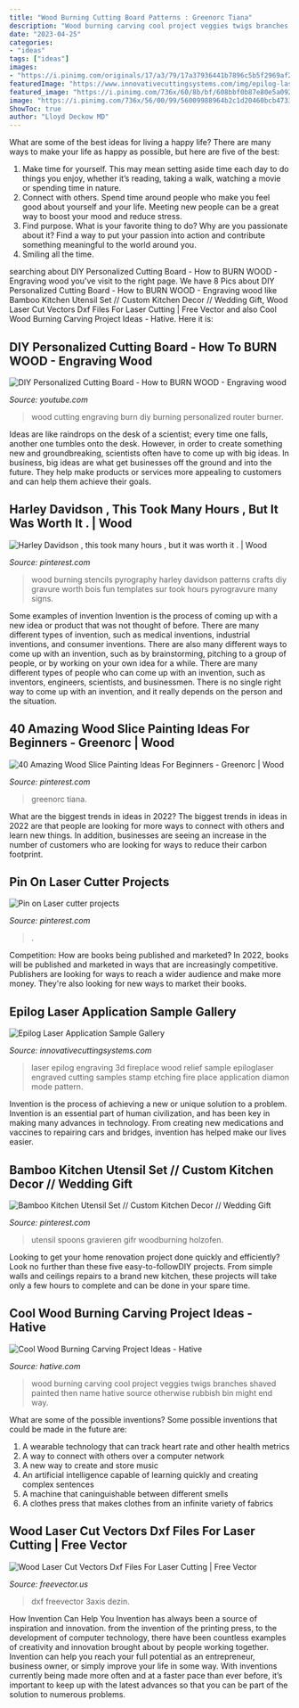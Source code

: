 ```yaml
---
title: "Wood Burning Cutting Board Patterns : Greenorc Tiana"
description: "Wood burning carving cool project veggies twigs branches shaved painted then name hative source otherwise rubbish bin might end way"
date: "2023-04-25"
categories:
- "ideas"
tags: ["ideas"]
images:
- "https://i.pinimg.com/originals/17/a3/79/17a37936441b7896c5b5f2969af226e2.jpg"
featuredImage: "https://www.innovativecuttingsystems.com/img/epilog-laser/samples/fireplace.jpg"
featured_image: "https://i.pinimg.com/736x/60/8b/bf/608bbf0b87e80e5a09229b6a9498dcc1.jpg"
image: "https://i.pinimg.com/736x/56/00/99/56009988964b2c1d20460bcb4733daec.jpg"
ShowToc: true
author: "Lloyd Deckow MD"
---
```



What are some of the best ideas for living a happy life?
There are many ways to make your life as happy as possible, but here are five of the best: 
1. Make time for yourself. This may mean setting aside time each day to do things you enjoy, whether it’s reading, taking a walk, watching a movie or spending time in nature. 
2. Connect with others. Spend time around people who make you feel good about yourself and your life. Meeting new people can be a great way to boost your mood and reduce stress. 
3. Find purpose. What is your favorite thing to do? Why are you passionate about it? Find a way to put your passion into action and contribute something meaningful to the world around you. 
4. Smiling all the time.

	

		
searching about DIY Personalized Cutting Board - How to BURN WOOD - Engraving wood you've visit to the right page. We have 8 Pics about DIY Personalized Cutting Board - How to BURN WOOD - Engraving wood like Bamboo Kitchen Utensil Set // Custom Kitchen Decor // Wedding Gift, Wood Laser Cut Vectors Dxf Files For Laser Cutting | Free Vector and also Cool Wood Burning Carving Project Ideas - Hative. Here it is:
		
    
## DIY Personalized Cutting Board - How To BURN WOOD - Engraving Wood

<img loading=lazy src="https://i.ytimg.com/vi/DS-ZJ47rr4E/maxresdefault.jpg" onerror="this.onerror=null;this.src='https://tse4.mm.bing.net/th?id=OIP.UtdKMxnSaNZJvLP65F6NagHaEK&amp;pid=15.1';" alt="DIY Personalized Cutting Board - How to BURN WOOD - Engraving wood">

_Source: youtube.com_

>wood cutting engraving burn diy burning personalized router burner. 

	

Ideas are like raindrops on the desk of a scientist; every time one falls, another one tumbles onto the desk. However, in order to create something new and groundbreaking, scientists often have to come up with big ideas. In business, big ideas are what get businesses off the ground and into the future. They help make products or services more appealing to customers and can help them achieve their goals.

    
## Harley Davidson , This Took Many Hours , But It Was Worth It . | Wood

<img loading=lazy src="https://i.pinimg.com/originals/17/a3/79/17a37936441b7896c5b5f2969af226e2.jpg" onerror="this.onerror=null;this.src='https://tse3.mm.bing.net/th?id=OIP.PjT2U0-bvH4dowuS3rtOtAHaJ4&amp;pid=15.1';" alt="Harley Davidson , this took many hours , but it was worth it . | Wood">

_Source: pinterest.com_

>wood burning stencils pyrography harley davidson patterns crafts diy gravure worth bois fun templates sur took hours pyrogravure many signs. 

	

Some examples of invention
Invention is the process of coming up with a new idea or product that was not thought of before. There are many different types of invention, such as medical inventions, industrial inventions, and consumer inventions. 
There are also many different ways to come up with an invention, such as by brainstorming, pitching to a group of people, or by working on your own idea for a while. 
There are many different types of people who can come up with an invention, such as inventors, engineers, scientists, and businessmen. 
There is no single right way to come up with an invention, and it really depends on the person and the situation.

    
## 40 Amazing Wood Slice Painting Ideas For Beginners - Greenorc | Wood

<img loading=lazy src="https://i.pinimg.com/736x/b8/d3/03/b8d3038395b2704849cf9bbee614dbea.jpg" onerror="this.onerror=null;this.src='https://tse2.mm.bing.net/th?id=OIP.79POYdbwVaj_WnWZVYR38QHaJ4&amp;pid=15.1';" alt="40 Amazing Wood Slice Painting Ideas For Beginners - Greenorc | Wood">

_Source: pinterest.com_

>greenorc tiana. 

	

What are the biggest trends in ideas in 2022?
The biggest trends in ideas in 2022 are that people are looking for more ways to connect with others and learn new things. In addition, businesses are seeing an increase in the number of customers who are looking for ways to reduce their carbon footprint.

    
## Pin On Laser Cutter Projects

<img loading=lazy src="https://i.pinimg.com/736x/60/8b/bf/608bbf0b87e80e5a09229b6a9498dcc1.jpg" onerror="this.onerror=null;this.src='https://tse4.mm.bing.net/th?id=OIP.y9GGJVUs3qOx8HvL6XUAygHaF4&amp;pid=15.1';" alt="Pin on Laser cutter projects">

_Source: pinterest.com_

>. 

	

Competition: How are books being published and marketed?
In 2022, books will be published and marketed in ways that are increasingly competitive. Publishers are looking for ways to reach a wider audience and make more money. They're also looking for new ways to market their books.

    
## Epilog Laser Application Sample Gallery

<img loading=lazy src="https://www.innovativecuttingsystems.com/img/epilog-laser/samples/fireplace.jpg" onerror="this.onerror=null;this.src='https://tse1.mm.bing.net/th?id=OIP.xlJpWorgvmVNRgH_VhoFywHaEr&amp;pid=15.1';" alt="Epilog Laser Application Sample Gallery">

_Source: innovativecuttingsystems.com_

>laser epilog engraving 3d fireplace wood relief sample epiloglaser engraved cutting samples stamp etching fire place application diamon mode pattern. 

	

Invention is the process of achieving a new or unique solution to a problem. Invention is an essential part of human civilization, and has been key in making many advances in technology. From creating new medications and vaccines to repairing cars and bridges, invention has helped make our lives easier.

    
## Bamboo Kitchen Utensil Set // Custom Kitchen Decor // Wedding Gift

<img loading=lazy src="https://i.pinimg.com/736x/56/00/99/56009988964b2c1d20460bcb4733daec.jpg" onerror="this.onerror=null;this.src='https://tse4.mm.bing.net/th?id=OIP.RoMJ21tB8CGBLzFYg1PuvwHaJ4&amp;pid=15.1';" alt="Bamboo Kitchen Utensil Set // Custom Kitchen Decor // Wedding Gift">

_Source: pinterest.com_

>utensil spoons gravieren gifr woodburning holzofen. 

	

Looking to get your home renovation project done quickly and efficiently? Look no further than these five easy-to-followDIY projects. From simple walls and ceilings repairs to a brand new kitchen, these projects will take only a few hours to complete and can be done in your spare time.

    
## Cool Wood Burning Carving Project Ideas - Hative

<img loading=lazy src="https://hative.com/wp-content/uploads/2015/01/wood-burning/1-wood-burning.jpg" onerror="this.onerror=null;this.src='https://tse2.mm.bing.net/th?id=OIP.KhvD_LTWtU0sQaQ-v_yo8gHaJ4&amp;pid=15.1';" alt="Cool Wood Burning Carving Project Ideas - Hative">

_Source: hative.com_

>wood burning carving cool project veggies twigs branches shaved painted then name hative source otherwise rubbish bin might end way. 

	

What are some of the possible inventions?
Some possible inventions that could be made in the future are: 
1. A wearable technology that can track heart rate and other health metrics 
2. A way to connect with others over a computer network 
3. A new way to create and store music 
4. An artificial intelligence capable of learning quickly and creating complex sentences 
5. A machine that caninguishable between different smells 
6. A clothes press that makes clothes from an infinite variety of fabrics 

    
## Wood Laser Cut Vectors Dxf Files For Laser Cutting | Free Vector

<img loading=lazy src="https://freevector.us/wp-content/uploads/2019/07/free-download-laser-cut-wood.jpg" onerror="this.onerror=null;this.src='https://tse1.mm.bing.net/th?id=OIP.51Qpg3VQ0Ut7Zt6QTrR1MgHaGA&amp;pid=15.1';" alt="Wood Laser Cut Vectors Dxf Files For Laser Cutting | Free Vector">

_Source: freevector.us_

>dxf freevector 3axis dezin. 

	

How Invention Can Help You
Invention has always been a source of inspiration and innovation. from the invention of the printing press, to the development of computer technology, there have been countless examples of creativity and innovation brought about by people working together. Invention can help you reach your full potential as an entrepreneur, business owner, or simply improve your life in some way. With inventions currently being made more often and at a faster pace than ever before, it’s important to keep up with the latest advances so that you can be part of the solution to numerous problems.

